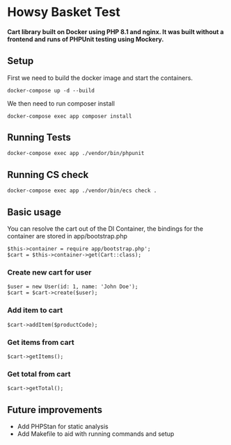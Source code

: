 # Howsy Basket Test

#### Cart library built on Docker using PHP 8.1 and nginx. It was built without a frontend and runs of PHPUnit testing using Mockery. 

## Setup

First we need to build the docker image and start the containers.
```
docker-compose up -d --build
```

We then need to run composer install

```
docker-compose exec app composer install
```

## Running Tests

```
docker-compose exec app ./vendor/bin/phpunit
```

## Running CS check

```
docker-compose exec app ./vendor/bin/ecs check .
```

## Basic usage

You can resolve the cart out of the DI Container, the bindings for the container are stored in app/bootstrap.php

```
$this->container = require app/bootstrap.php';
$cart = $this->container->get(Cart::class);
```

### Create new cart for user
```
$user = new User(id: 1, name: 'John Doe');
$cart = $cart->create($user);
```

### Add item to cart
```
$cart->addItem($productCode);
```

### Get items from cart
```
$cart->getItems();
```

### Get total from cart
```
$cart->getTotal();
```

## Future improvements

- Add PHPStan for static analysis
- Add Makefile to aid with running commands and setup
